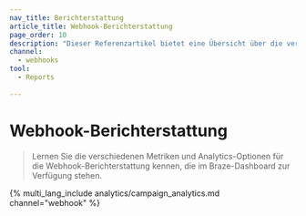 ```yaml
---
nav_title: Berichterstattung
article_title: Webhook-Berichterstattung
page_order: 10
description: "Dieser Referenzartikel bietet eine Übersicht über die verschiedenen Metriken und Analytics-Optionen für die Webhook-Berichterstattung, die im Braze-Dashboard zur Verfügung stehen."
channel:
  - webhooks
tool:
  - Reports
  
---
```


# Webhook-Berichterstattung

> Lernen Sie die verschiedenen Metriken und Analytics-Optionen für die Webhook-Berichterstattung kennen, die im Braze-Dashboard zur Verfügung stehen.

{% multi_lang_include analytics/campaign_analytics.md channel="webhook" %}